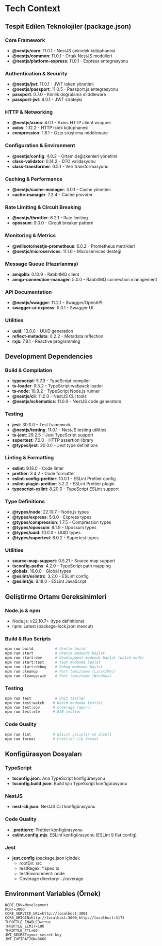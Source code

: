 # Tech Context

## Tespit Edilen Teknolojiler (package.json)

### Core Framework
- **@nestjs/core**: 11.0.1 - NestJS çekirdek kütüphanesi
- **@nestjs/common**: 11.0.1 - Ortak NestJS modülleri
- **@nestjs/platform-express**: 11.0.1 - Express entegrasyonu

### Authentication & Security
- **@nestjs/jwt**: 11.0.1 - JWT token yönetimi
- **@nestjs/passport**: 11.0.5 - Passport.js entegrasyonu
- **passport**: 0.7.0 - Kimlik doğrulama middleware
- **passport-jwt**: 4.0.1 - JWT stratejisi

### HTTP & Networking
- **@nestjs/axios**: 4.0.1 - Axios HTTP client wrapper
- **axios**: 1.12.2 - HTTP istek kütüphanesi
- **compression**: 1.8.1 - Gzip sıkıştırma middleware

### Configuration & Environment
- **@nestjs/config**: 4.0.2 - Ortam değişkenleri yönetimi
- **class-validator**: 0.14.2 - DTO validasyonu
- **class-transformer**: 0.5.1 - Veri transformasyonu

### Caching & Performance
- **@nestjs/cache-manager**: 3.0.1 - Cache yönetimi
- **cache-manager**: 7.2.4 - Cache provider

### Rate Limiting & Circuit Breaking
- **@nestjs/throttler**: 6.2.1 - Rate limiting
- **opossum**: 9.0.0 - Circuit breaker pattern

### Monitoring & Metrics
- **@willsoto/nestjs-prometheus**: 6.0.2 - Prometheus metrikleri
- **@nestjs/microservices**: 11.1.6 - Microservices desteği

### Message Queue (Hazırlanmış)
- **amqplib**: 0.10.9 - RabbitMQ client
- **amqp-connection-manager**: 5.0.0 - RabbitMQ connection management

### API Documentation
- **@nestjs/swagger**: 11.2.1 - Swagger/OpenAPI
- **swagger-ui-express**: 5.0.1 - Swagger UI

### Utilities
- **uuid**: 13.0.0 - UUID generation
- **reflect-metadata**: 0.2.2 - Metadata reflection
- **rxjs**: 7.8.1 - Reactive programming

## Development Dependencies

### Build & Compilation
- **typescript**: 5.7.3 - TypeScript compiler
- **ts-loader**: 9.5.2 - TypeScript webpack loader
- **ts-node**: 10.9.2 - TypeScript Node.js runner
- **@nestjs/cli**: 11.0.0 - NestJS CLI tools
- **@nestjs/schematics**: 11.0.0 - NestJS code generators

### Testing
- **jest**: 30.0.0 - Test framework
- **@nestjs/testing**: 11.0.1 - NestJS testing utilities
- **ts-jest**: 29.2.5 - Jest TypeScript support
- **supertest**: 7.0.0 - HTTP assertion library
- **@types/jest**: 30.0.0 - Jest type definitions

### Linting & Formatting
- **eslint**: 9.18.0 - Code linter
- **prettier**: 3.4.2 - Code formatter
- **eslint-config-prettier**: 10.0.1 - ESLint Prettier config
- **eslint-plugin-prettier**: 5.2.2 - ESLint Prettier plugin
- **typescript-eslint**: 8.20.0 - TypeScript ESLint support

### Type Definitions
- **@types/node**: 22.10.7 - Node.js types
- **@types/express**: 5.0.0 - Express types
- **@types/compression**: 1.7.5 - Compression types
- **@types/opossum**: 8.1.9 - Opossum types
- **@types/uuid**: 10.0.0 - UUID types
- **@types/supertest**: 6.0.2 - Supertest types

### Utilities
- **source-map-support**: 0.5.21 - Source map support
- **tsconfig-paths**: 4.2.0 - TypeScript path mapping
- **globals**: 16.0.0 - Global types
- **@eslint/eslintrc**: 3.2.0 - ESLint config
- **@eslint/js**: 9.18.0 - ESLint JavaScript

## Geliştirme Ortamı Gereksinimleri

### Node.js & npm
- Node.js: v22.10.7+ (type definitions)
- npm: Latest (package-lock.json mevcut)

### Build & Run Scripts
```bash
npm run build          # Üretim build
npm run start          # Üretim modunda başlat
npm run start:dev      # Development modunda başlat (watch mode)
npm run start:test     # Test modunda başlat
npm run start:debug    # Debug modunda başlat
npm run cleanup        # Port temizleme (Linux/Mac)
npm run cleanup:win    # Port temizleme (Windows)
```

### Testing
```bash
npm run test           # Unit testler
npm run test:watch    # Watch modunda testler
npm run test:cov      # Coverage raporu
npm run test:e2e      # E2E testler
```

### Code Quality
```bash
npm run lint          # ESLint çalıştır ve düzelt
npm run format        # Prettier ile format
```

## Konfigürasyon Dosyaları

### TypeScript
- **tsconfig.json**: Ana TypeScript konfigürasyonu
- **tsconfig.build.json**: Build için TypeScript konfigürasyonu

### NestJS
- **nest-cli.json**: NestJS CLI konfigürasyonu

### Code Quality
- **.prettierrc**: Prettier konfigürasyonu
- **eslint.config.mjs**: ESLint konfigürasyonu (ESLint 9 flat config)

### Jest
- **jest.config** (package.json içinde): 
  - rootDir: src
  - testRegex: *.spec.ts
  - testEnvironment: node
  - Coverage directory: ../coverage

## Environment Variables (Örnek)
```
NODE_ENV=development
PORT=3000
CORE_SERVICE_URL=http://localhost:3001
CORS_ORIGIN=http://localhost:3000,http://localhost:5173
THROTTLE_ENABLED=true
THROTTLE_LIMIT=100
THROTTLE_TTL=60
JWT_SECRET=your-secret-key
JWT_EXPIRATION=3600
```
